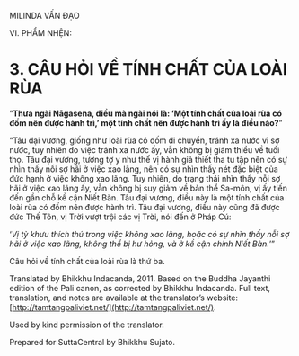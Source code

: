  

MILINDA VẤN ĐẠO

VI. PHẨM NHỆN:

# 3\. CÂU HỎI VỀ TÍNH CHẤT CỦA LOÀI RÙA

“**Thưa ngài Nāgasena, điều mà ngài nói là: ‘Một tính chất của loài rùa có đốm nên được hành trì,’ một tính chất nên được hành trì ấy là điều nào?**”

“Tâu đại vương, giống như loài rùa có đốm di chuyển, tránh xa nước vì sợ nước, tuy nhiên do việc tránh xa nước ấy, vẫn không bị giảm thiểu về tuổi thọ. Tâu đại vương, tương tợ y như thế vị hành giả thiết tha tu tập nên có sự nhìn thấy nỗi sợ hãi ở việc xao lãng, nên có sự nhìn thấy nét đặc biệt của đức hạnh ở việc không xao lãng. Tuy nhiên, do trạng thái nhìn thấy nỗi sợ hãi ở việc xao lãng ấy, vẫn không bị suy giảm về bản thể Sa-môn, vị ấy tiến đến gần chỗ kề cận Niết Bàn. Tâu đại vương, điều này là một tính chất của loài rùa có đốm nên được hành trì. Tâu đại vương, điều này cũng đã được đức Thế Tôn, vị Trời vượt trội các vị Trời, nói đến ở Pháp Cú:

‘_Vị tỳ khưu thích thú trong việc không xao lãng, hoặc có sự nhìn thấy nỗi sợ hãi ở việc xao lãng, không thể bị hư hỏng, và ở kề cận chính Niết Bàn._’”

Câu hỏi về tính chất của loài rùa là thứ ba.

Translated by Bhikkhu Indacanda, 2011. Based on the Buddha Jayanthi edition of the Pali canon, as corrected by Bhikkhu Indacanda. Full text, translation, and notes are available at the translator’s website: [http://tamtangpaliviet.net/](http://tamtangpaliviet.net/).

Used by kind permission of the translator.

Prepared for SuttaCentral by Bhikkhu Sujato.